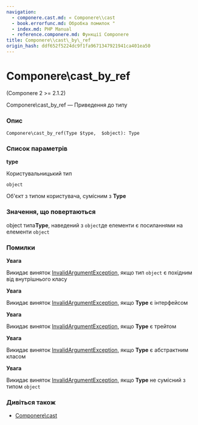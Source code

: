 ```yaml
---
navigation:
  - componere.cast.md: « Componere\\cast
  - book.errorfunc.md: Обробка помилок "
  - index.md: PHP Manual
  - reference.componere.md: Функції Componere
title: Componere\\cast\_by\_ref
origin_hash: ddf652f5224dc9f1fa9671347921941ca401ea50
---
```

# Componere\\cast\_by\_ref

(Componere 2 >= 2.1.2)

Componere\\cast\_by\_ref — Приведення до типу

### Опис

```methodsynopsis
Componere\cast_by_ref(Type $type,  $object): Type
```

### Список параметрів

**type**

Користувальницький тип

`object`

Об'єкт з типом користувача, сумісним з **Type**

### Значення, що повертаються

object типа**Type**, наведений з `object`де елементи є посиланнями на елементи `object`

### Помилки

**Увага**

Викидає виняток [InvalidArgumentException](class.invalidargumentexception.md), якщо тип `object` є похідним від внутрішнього класу

**Увага**

Викидає виняток [InvalidArgumentException](class.invalidargumentexception.md), якщо **Type** є інтерфейсом

**Увага**

Викидає виняток [InvalidArgumentException](class.invalidargumentexception.md), якщо **Type** є трейтом

**Увага**

Викидає виняток [InvalidArgumentException](class.invalidargumentexception.md), якщо **Type** є абстрактним класом

**Увага**

Викидає виняток [InvalidArgumentException](class.invalidargumentexception.md), якщо **Type** не сумісний з типом `object`

### Дивіться також

-   [Componere\\cast](componere.cast.md)

